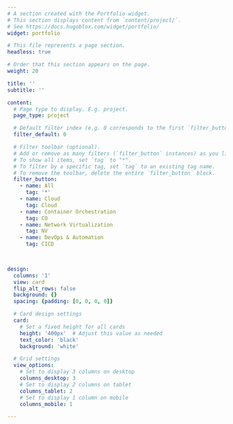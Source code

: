 ```yaml
---
# A section created with the Portfolio widget.
# This section displays content from `content/project/`.
# See https://docs.hugoblox.com/widget/portfolio/
widget: portfolio

# This file represents a page section.
headless: true

# Order that this section appears on the page.
weight: 20

title: ''
subtitle: ''

content:
  # Page type to display. E.g. project.
  page_type: project

  # Default filter index (e.g. 0 corresponds to the first `filter_button` instance below).
  filter_default: 0

  # Filter toolbar (optional).
  # Add or remove as many filters (`filter_button` instances) as you like.
  # To show all items, set `tag` to "*".
  # To filter by a specific tag, set `tag` to an existing tag name.
  # To remove the toolbar, delete the entire `filter_button` block.
  filter_button:
    - name: All
      tag: '*'
    - name: Cloud
      tag: Cloud
    - name: Container Orchestration 
      tag: CO
    - name: Network Virtualization
      tag: NV
    - name: DevOps & Automation
      tag: CICD

      

design:
  columns: '1'
  view: card
  flip_alt_rows: false
  background: {}
  spacing: {padding: [0, 0, 0, 0]}

  # Card design settings
  card:
    # Set a fixed height for all cards
    height: '400px'  # Adjust this value as needed
    text_color: 'black'
    background: 'white'

  # Grid settings
  view_options:
    # Set to display 3 columns on desktop
    columns_desktop: 3
    # Set to display 2 columns on tablet
    columns_tablet: 2
    # Set to display 1 column on mobile
    columns_mobile: 1

---
```

